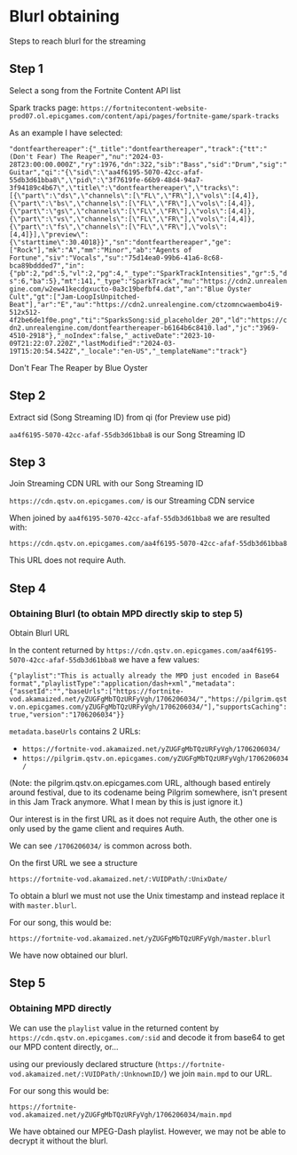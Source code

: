 # Blurl obtaining
Steps to reach blurl for the streaming

## Step 1
Select a song from the Fortnite Content API list

Spark tracks page: `https://fortnitecontent-website-prod07.ol.epicgames.com/content/api/pages/fortnite-game/spark-tracks`

As an example I have selected:

```"dontfearthereaper":{"_title":"dontfearthereaper","track":{"tt":"(Don't Fear) The Reaper","nu":"2024-03-28T23:00:00.000Z","ry":1976,"dn":322,"sib":"Bass","sid":"Drum","sig":"Guitar","qi":"{\"sid\":\"aa4f6195-5070-42cc-afaf-55db3d61bba8\",\"pid\":\"3f7619fe-66b9-48d4-94a7-3f94189c4b67\",\"title\":\"dontfearthereaper\",\"tracks\":[{\"part\":\"ds\",\"channels\":[\"FL\",\"FR\"],\"vols\":[4,4]},{\"part\":\"bs\",\"channels\":[\"FL\",\"FR\"],\"vols\":[4,4]},{\"part\":\"gs\",\"channels\":[\"FL\",\"FR\"],\"vols\":[4,4]},{\"part\":\"vs\",\"channels\":[\"FL\",\"FR\"],\"vols\":[4,4]},{\"part\":\"fs\",\"channels\":[\"FL\",\"FR\"],\"vols\":[4,4]}],\"preview\":{\"starttime\":30.4018}}","sn":"dontfearthereaper","ge":["Rock"],"mk":"A","mm":"Minor","ab":"Agents of Fortune","siv":"Vocals","su":"75d14ea0-99b6-41a6-8c68-bca89bddded7","in":{"pb":2,"pd":5,"vl":2,"pg":4,"_type":"SparkTrackIntensities","gr":5,"ds":6,"ba":5},"mt":141,"_type":"SparkTrack","mu":"https://cdn2.unrealengine.com/w2ew41kecdgxucto-0a3c19befbf4.dat","an":"Blue Öyster Cult","gt":["Jam-LoopIsUnpitched-Beat"],"ar":"E","au":"https://cdn2.unrealengine.com/ctzomncwaembo4i9-512x512-4f2be6de1f0e.png","ti":"SparksSong:sid_placeholder_20","ld":"https://cdn2.unrealengine.com/dontfearthereaper-b6164b6c8410.lad","jc":"3969-4510-2918"},"_noIndex":false,"_activeDate":"2023-10-09T21:22:07.220Z","lastModified":"2024-03-19T15:20:54.542Z","_locale":"en-US","_templateName":"track"}```

Don't Fear The Reaper by Blue Oyster

## Step 2
Extract sid (Song Streaming ID) from qi (for Preview use pid)

`aa4f6195-5070-42cc-afaf-55db3d61bba8` is our Song Streaming ID

## Step 3
Join Streaming CDN URL with our Song Streaming ID

`https://cdn.qstv.on.epicgames.com/` is our Streaming CDN service

When joined by `aa4f6195-5070-42cc-afaf-55db3d61bba8` we are resulted with:

`https://cdn.qstv.on.epicgames.com/aa4f6195-5070-42cc-afaf-55db3d61bba8`

This URL does not require Auth.

## Step 4
### Obtaining Blurl (to obtain MPD directly skip to step 5)
Obtain Blurl URL

In the content returned by `https://cdn.qstv.on.epicgames.com/aa4f6195-5070-42cc-afaf-55db3d61bba8` we have a few values:

```{"playlist":"This is actually already the MPD just encoded in Base64 format","playlistType":"application/dash+xml","metadata":{"assetId":"","baseUrls":["https://fortnite-vod.akamaized.net/yZUGFgMbTQzURFyVgh/1706206034/","https://pilgrim.qstv.on.epicgames.com/yZUGFgMbTQzURFyVgh/1706206034/"],"supportsCaching":true,"version":"1706206034"}}```

`metadata.baseUrls` contains 2 URLs: 

- `https://fortnite-vod.akamaized.net/yZUGFgMbTQzURFyVgh/1706206034/`
- `https://pilgrim.qstv.on.epicgames.com/yZUGFgMbTQzURFyVgh/1706206034/`

(Note: the pilgrim.qstv.on.epicgames.com URL, although based entirely around festival, due to its codename being Pilgrim somewhere, isn't present in this Jam Track anymore. What I mean by this is just ignore it.)

Our interest is in the first URL as it does not require Auth, the other one is only used by the game client and requires Auth.

We can see `/1706206034/` is common across both.

On the first URL we see a structure

`https://fortnite-vod.akamaized.net/:VUIDPath/:UnixDate/`

To obtain a blurl we must not use the Unix timestamp and instead replace it with `master.blurl`.

For our song, this would be:

`https://fortnite-vod.akamaized.net/yZUGFgMbTQzURFyVgh/master.blurl`

We have now obtained our blurl.

## Step 5
### Obtaining MPD directly

We can use the `playlist` value in the returned content by `https://cdn.qstv.on.epicgames.com/:sid` and decode it from base64 to get our MPD content directly, or...

using our previously declared structure (`https://fortnite-vod.akamaized.net/:VUIDPath/:UnknownID/`) we join `main.mpd` to our URL.

For our song this would be:

`https://fortnite-vod.akamaized.net/yZUGFgMbTQzURFyVgh/1706206034/main.mpd`

We have obtained our MPEG-Dash playlist.
However, we may not be able to decrypt it without the blurl.
